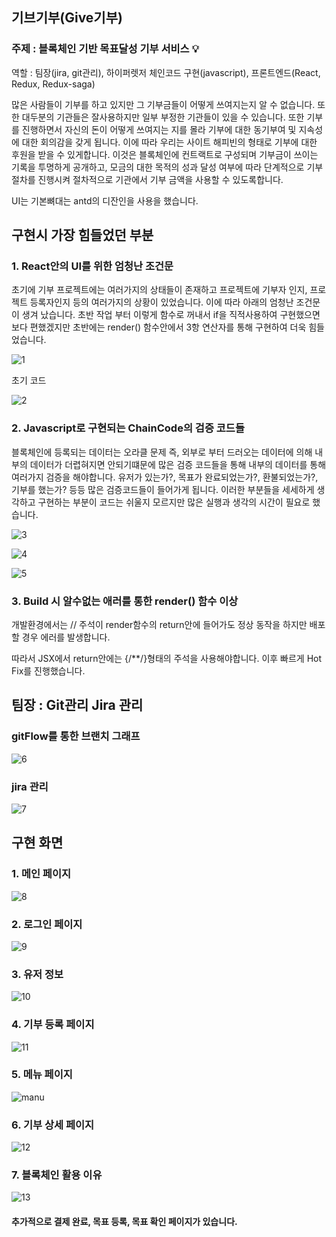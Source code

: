 

## 기브기부(Give기부)

### 주제 : 블록체인 기반 목표달성 기부 서비스 💡

역할 : 팀장(jira, git관리), 하이퍼렛저 체인코드 구현(javascript), 프론트엔드(React, Redux, Redux-saga)

많은 사람들이 기부를 하고 있지만 그 기부금들이 어떻게 쓰여지는지 알 수 없습니다. 또한 대두분의 기관들은 잘사용하지만 일부 부정한 기관들이 있을 수 있습니다. 또한 기부를 진행하면서 자신의 돈이 어떻게 쓰여지는 지를 몰라 기부에 대한 동기부여 및 지속성에 대한 회의감을 갖게 됩니다. 이에 따라 우리는 사이트 해피빈의 형태로 기부에 대한 후원을 받을 수 있게합니다.  이것은 블록체인에 컨트랙트로 구성되며 기부금이 쓰이는 기록을 투명하게 공개하고, 모금의 대한 목적의 성과 달성 여부에 따라 단계적으로 기부 절차를 진행시켜 절차적으로 기관에서 기부 금액을 사용할 수 있도록합니다.

UI는 기본뼈대는 antd의 디잔인을 사용을 했습니다. 

## 구현시 가장 힘들었던 부분

### 1. React안의  UI를 위한 엄청난 조건문

초기에 기부 프로젝트에는 여러가지의 상태들이 존재하고 프로젝트에 기부자 인지, 프로젝트 등록자인지 등의 여러가지의 상황이 있었습니다. 이에 따라 아래의 엄청난 조건문이 생겨 났습니다. 초반 작업 부터 이렇게 함수로 꺼내서 if을 직적사용하여 구현했으면 보다 편했겠지만 초반에는 render() 함수안에서 3항 연산자를 통해 구현하여 더욱 힘들었습니다.

![1](images/1.png)

초기 코드

![2](images/2.png)



### 2. Javascript로 구현되는 ChainCode의 검증 코드들

블록체인에 등록되는 데이터는 오라클 문제 즉, 외부로 부터 드러오는 데이터에 의해 내부의 데이터가 더렵혀지면 안되기떄문에 많은 검증 코드들을 통해 내부의 데이터를 통해 여러가지 검증을 해야합니다. 유저가 있는가?, 목표가 완료되었는가?, 환불되었는가?, 기부를 했는가? 등등 많은 검증코드들이 들어가게 됩니다. 이러한 부분들을 세세하게 생각하고 구현하는 부분이 코드는 쉬울지 모르지만 많은 실행과 생각의 시간이 필요로 했습니다.

![3](images/3.png)

![4](images/4.png)

![5](images/5.png)

### 3. Build 시 알수없는 애러를 통한 render() 함수 이상

개발환경에서는 // 주석이 render함수의 return안에 들어가도 정상 동작을 하지만 배포할 경우 에러를 발생합니다.

따라서 JSX에서 return안에는 {/**/}형태의 주석을 사용해야합니다. 이후 빠르게 Hot Fix를 진행했습니다.



## 팀장 : Git관리 Jira 관리

### gitFlow를 통한 브랜치 그래프

![6](images/6.png)

### jira 관리

![7](images/7.png)

## 구현 화면

### 1. 메인 페이지

![8](images/8.png)

### 2. 로그인 페이지

![9](images/9.png)

### 3. 유저 정보

![10](images/10.png)

### 4. 기부 등록 페이지

![11](images/11.png)

### 5. 메뉴 페이지

![manu](images/manu.png)

### 6. 기부 상세 페이지

![12](images/12.png)

### 7. 블록체인 활용 이유

![13](images/13.png)



#### 추가적으로 결제 완료, 목표 등록, 목표 확인 페이지가 있습니다.
